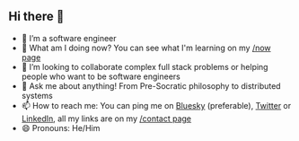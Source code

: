 ## Hi there 👋

<!--
**gustav0d/gustav0d** is a ✨ _special_ ✨ repository because its `README.md` (this file) appears on your GitHub profile.

Here are some ideas to get you started:

- 🔭 I’m currently working on ...
- 🌱 I’m currently learning ...
- 👯 I’m looking to collaborate on ...
- 🤔 I’m looking for help with ...
- 💬 Ask me about ...
- 📫 How to reach me: ...
- 😄 Pronouns: ...
- ⚡ Fun fact: ...
-->

- 🔭 I’m a software engineer
- 🌱 What am I doing now? You can see what I'm learning on my [/now page](https://gustav0d.github.io/now)
- 👯 I’m looking to collaborate complex full stack problems or helping people who want to be software engineers
- 💬 Ask me about anything! From Pre-Socratic philosophy to distributed systems
- 📫 How to reach me: You can ping me on [Bluesky](https://bsky.app/profile/gustav0d.bsky.social) (preferable), [Twitter](https://x.com/gusdantas) or [LinkedIn](https://www.linkedin.com/in/dantas15/), all my links are on my [/contact page](https://gustav0d.github.io/contact)
- 😄 Pronouns: He/Him
